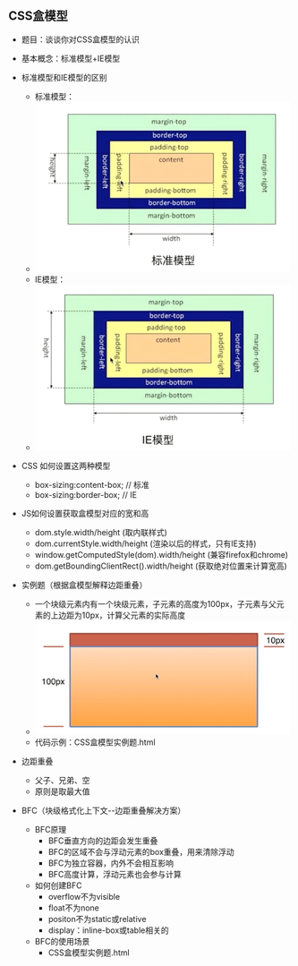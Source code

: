 ## CSS盒模型

* 题目：谈谈你对CSS盒模型的认识

* 基本概念：标准模型+IE模型

* 标准模型和IE模型的区别
  * 标准模型：
  * ![标准盒模型](./images/标准盒模型.png)
  * IE模型：
  * ![IE盒模型](./images/IE盒模型.png)
* CSS 如何设置这两种模型
  * box-sizing:content-box;  // 标准
  * box-sizing:border-box; // IE
* JS如何设置获取盒模型对应的宽和高
  * dom.style.width/height (取内联样式)
  * dom.currentStyle.width/height (渲染以后的样式，只有IE支持)
  * window.getComputedStyle(dom).width/height (兼容firefox和chrome)
  * dom.getBoundingClientRect().width/height (获取绝对位置来计算宽高)
* 实例题（根据盒模型解释边距重叠）
  * 一个块级元素内有一个块级元素，子元素的高度为100px，子元素与父元素的上边距为10px，计算父元素的实际高度
  * ![CSS盒模型实例题](./images/CSS盒模型实例题.png)
  * 代码示例：CSS盒模型实例题.html
* 边距重叠
  * 父子、兄弟、空
  * 原则是取最大值
* BFC（块级格式化上下文--边距重叠解决方案）
  * BFC原理
    * BFC垂直方向的边距会发生重叠
    * BFC的区域不会与浮动元素的box重叠，用来清除浮动
    * BFC为独立容器，内外不会相互影响
    * BFC高度计算，浮动元素也会参与计算
  * 如何创建BFC
    * overflow不为visible
    * float不为none
    * positon不为static或relative
    * display：inline-box或table相关的
  * BFC的使用场景
    * CSS盒模型实例题.html